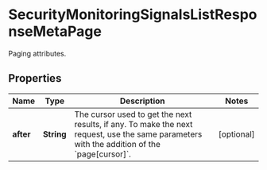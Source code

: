 

# SecurityMonitoringSignalsListResponseMetaPage

Paging attributes.
## Properties

Name | Type | Description | Notes
------------ | ------------- | ------------- | -------------
**after** | **String** | The cursor used to get the next results, if any. To make the next request, use the same parameters with the addition of the &#x60;page[cursor]&#x60;. |  [optional]



